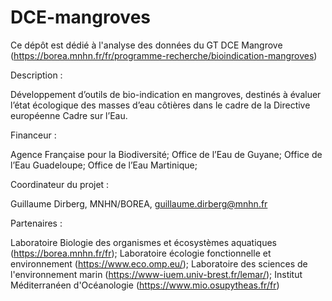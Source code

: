# DCE-mangroves

Ce dépôt est dédié à l'analyse des données du GT DCE Mangrove (https://borea.mnhn.fr/fr/programme-recherche/bioindication-mangroves)

Description :

Développement d’outils de bio-indication en mangroves, destinés à évaluer l’état écologique des masses d’eau côtières dans le cadre de la Directive européenne Cadre sur l’Eau.

Financeur :

Agence Française pour la Biodiversité; 
Office de l’Eau de Guyane; 
Office de l’Eau Guadeloupe; 
Office de l’Eau Martinique; 

Coordinateur du projet :

Guillaume Dirberg, MNHN/BOREA, guillaume.dirberg@mnhn.fr

Partenaires :

Laboratoire Biologie des organismes et écosystèmes aquatiques (https://borea.mnhn.fr/fr);
Laboratoire écologie fonctionnelle et environnement (https://www.eco.omp.eu/);
Laboratoire des sciences de l'environnement marin (https://www-iuem.univ-brest.fr/lemar/);
Institut Méditerranéen d'Océanologie (https://www.mio.osupytheas.fr/fr)
